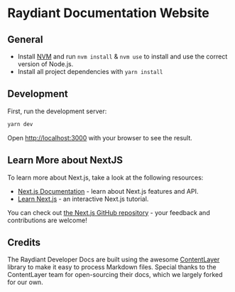 # Raydiant Documentation Website

## General

- Install [NVM](https://github.com/creationix/nvm) and run `nvm install` & `nvm use` to install and use the correct version of Node.js.
- Install all project dependencies with `yarn install`

## Development

First, run the development server:

```bash
yarn dev
```

Open [http://localhost:3000](http://localhost:3000) with your browser to see the result.

## Learn More about NextJS

To learn more about Next.js, take a look at the following resources:

- [Next.js Documentation](https://nextjs.org/docs) - learn about Next.js features and API.
- [Learn Next.js](https://nextjs.org/learn) - an interactive Next.js tutorial.

You can check out [the Next.js GitHub repository](https://github.com/vercel/next.js/) - your feedback and contributions are welcome!

## Credits

The Raydiant Developer Docs are built using the awesome [ContentLayer](https://www.contentlayer.dev/) library to make it easy to process Markdown files. Special thanks to the ContentLayer team for open-sourcing their docs, which we largely forked for our own.
